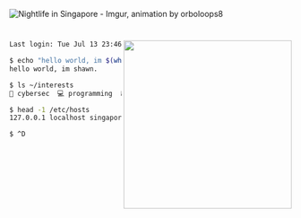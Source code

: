 
![Nightlife in Singapore - Imgur, animation by orboloops8](https://user-images.githubusercontent.com/19287477/99057153-58eba780-25d6-11eb-8033-88c5bd0bd7fe.gif)

<h1></h1>

<img align="right" src="https://user-images.githubusercontent.com/19287477/125495213-d3c7a18a-cbb2-4466-9574-837929796b25.png" width="300">

```sh
Last login: Tue Jul 13 23:46:08 2021 from 10.1.33.7

$ echo "hello world, im $(whoami)."
hello world, im shawn.

$ ls ~/interests
🚩 cybersec  💻 programming  📈 crypto  ⌨️ keeb  ✒️ vim

$ head -1 /etc/hosts
127.0.0.1 localhost singapore

$ ^D
```
